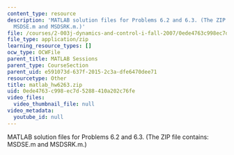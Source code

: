 ```yaml
---
content_type: resource
description: 'MATLAB solution files for Problems 6.2 and 6.3. (The ZIP file contains:
  MSDSE.m and MSDSRK.m.)'
file: /courses/2-003j-dynamics-and-control-i-fall-2007/0ede4763c998ec7d5288410a202c76fe_matlab_hw6263.zip
file_type: application/zip
learning_resource_types: []
ocw_type: OCWFile
parent_title: MATLAB Sessions
parent_type: CourseSection
parent_uid: e591073d-637f-2015-2c3a-dfe6470dee71
resourcetype: Other
title: matlab_hw6263.zip
uid: 0ede4763-c998-ec7d-5288-410a202c76fe
video_files:
  video_thumbnail_file: null
video_metadata:
  youtube_id: null
---
```

MATLAB solution files for Problems 6.2 and 6.3. (The ZIP file contains: MSDSE.m and MSDSRK.m.)

